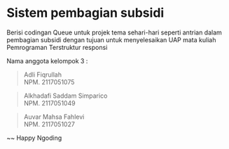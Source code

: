 # Sistem pembagian subsidi
Berisi codingan Queue untuk projek tema sehari-hari seperti antrian dalam pembagian subsidi 
dengan tujuan untuk menyelesaikan UAP mata kuliah Pemrograman Terstruktur responsi

Nama anggota kelompok 3 :
 > Adli Fiqrullah   
   NPM. 2117051075
  
 > Alkhadafi Saddam Simparico    
   NPM. 2117051049
 
 > Auvar Mahsa Fahlevi     
   NPM. 2117051027

~~ Happy Ngoding
